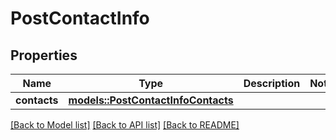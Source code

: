 # PostContactInfo

## Properties

Name | Type | Description | Notes
------------ | ------------- | ------------- | -------------
**contacts** | [**models::PostContactInfoContacts**](postContactInfo_contacts.md) |  | 

[[Back to Model list]](../README.md#documentation-for-models) [[Back to API list]](../README.md#documentation-for-api-endpoints) [[Back to README]](../README.md)


